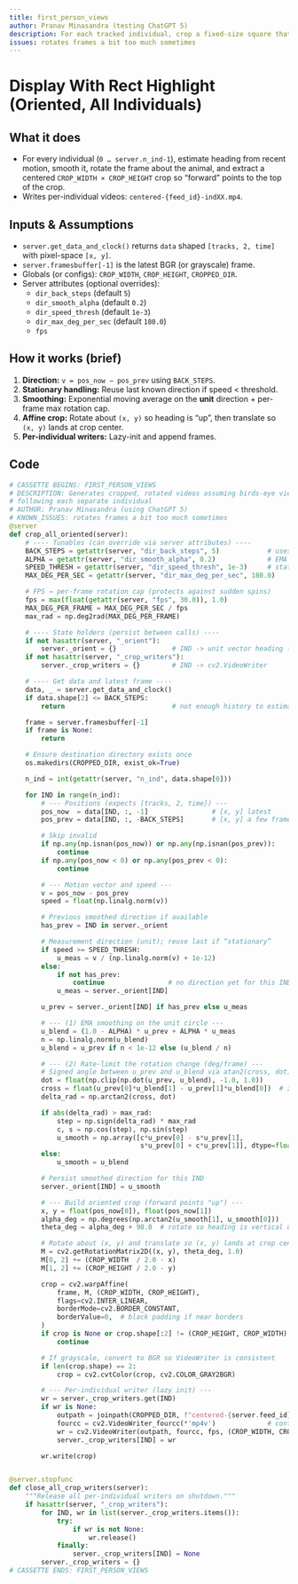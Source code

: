 ```yaml
---
title: first_person_views
author: Pranav Minasandra (testing ChatGPT 5)
description: For each tracked individual, crop a fixed-size square that is rotated so the animal’s heading points “up”. Uses EMA + rate limiting to smooth orientation. Writes one MP4 per individual.
issues: rotates frames a bit too much sometimes
---
```


# Display With Rect Highlight (Oriented, All Individuals)

## What it does
- For every individual (`0 … server.n_ind-1`), estimate heading from recent motion, smooth it, rotate the frame about the animal, and extract a centered `CROP_WIDTH × CROP_HEIGHT` crop so “forward” points to the top of the crop.
- Writes per-individual videos: `centered-{feed_id}-indXX.mp4`.

## Inputs & Assumptions
- `server.get_data_and_clock()` returns `data` shaped `[tracks, 2, time]` with pixel-space `[x, y]`.
- `server.framesbuffer[-1]` is the latest BGR (or grayscale) frame.
- Globals (or configs): `CROP_WIDTH`, `CROP_HEIGHT`, `CROPPED_DIR`.
- Server attributes (optional overrides):
  - `dir_back_steps` (default `5`)
  - `dir_smooth_alpha` (default `0.2`)
  - `dir_speed_thresh` (default `1e-3`)
  - `dir_max_deg_per_sec` (default `180.0`)
  - `fps`

## How it works (brief)
1. **Direction:** `v = pos_now − pos_prev` using `BACK_STEPS`.
2. **Stationary handling:** Reuse last known direction if speed < threshold.
3. **Smoothing:** Exponential moving average on the **unit** direction + per-frame max rotation cap.
4. **Affine crop:** Rotate about `(x, y)` so heading is “up”, then translate so `(x, y)` lands at crop center.
5. **Per-individual writers:** Lazy-init and append frames.

## Code

```python
# CASSETTE BEGINS: FIRST_PERSON_VIEWS
# DESCRIPTION: Generates cropped, rotated videos assuming birds-eye view
# following each separate individual
# AUTHOR: Pranav Minasandra (using ChatGPT 5)
# KNOWN_ISSUES: rotates frames a bit too much sometimes
@server
def crop_all_oriented(server):
    # ---- Tunables (can override via server attributes) ----
    BACK_STEPS = getattr(server, "dir_back_steps", 5)            # uses -1 and -5 for heading
    ALPHA = getattr(server, "dir_smooth_alpha", 0.2)             # EMA smoothing on direction
    SPEED_THRESH = getattr(server, "dir_speed_thresh", 1e-3)     # stationary threshold (pixels/frame)
    MAX_DEG_PER_SEC = getattr(server, "dir_max_deg_per_sec", 180.0)

    # FPS → per-frame rotation cap (protects against sudden spins)
    fps = max(float(getattr(server, "fps", 30.0)), 1.0)
    MAX_DEG_PER_FRAME = MAX_DEG_PER_SEC / fps
    max_rad = np.deg2rad(MAX_DEG_PER_FRAME)

    # ---- State holders (persist between calls) ----
    if not hasattr(server, "_orient"):
        server._orient = {}              # IND -> unit vector heading (ux, uy)
    if not hasattr(server, "_crop_writers"):
        server._crop_writers = {}        # IND -> cv2.VideoWriter

    # ---- Get data and latest frame ----
    data, _ = server.get_data_and_clock()
    if data.shape[2] <= BACK_STEPS:
        return                           # not enough history to estimate heading

    frame = server.framesbuffer[-1]
    if frame is None:
        return

    # Ensure destination directory exists once
    os.makedirs(CROPPED_DIR, exist_ok=True)

    n_ind = int(getattr(server, "n_ind", data.shape[0]))

    for IND in range(n_ind):
        # --- Positions (expects [tracks, 2, time]) ---
        pos_now  = data[IND, :, -1]                # [x, y] latest
        pos_prev = data[IND, :, -BACK_STEPS]       # [x, y] a few frames ago

        # Skip invalid
        if np.any(np.isnan(pos_now)) or np.any(np.isnan(pos_prev)):
            continue
        if np.any(pos_now < 0) or np.any(pos_prev < 0):
            continue

        # --- Motion vector and speed ---
        v = pos_now - pos_prev
        speed = float(np.linalg.norm(v))

        # Previous smoothed direction if available
        has_prev = IND in server._orient

        # Measurement direction (unit); reuse last if “stationary”
        if speed >= SPEED_THRESH:
            u_meas = v / (np.linalg.norm(v) + 1e-12)
        else:
            if not has_prev:
                continue                # no direction yet for this IND
            u_meas = server._orient[IND]

        u_prev = server._orient[IND] if has_prev else u_meas

        # --- (1) EMA smoothing on the unit circle ---
        u_blend = (1.0 - ALPHA) * u_prev + ALPHA * u_meas
        n = np.linalg.norm(u_blend)
        u_blend = u_prev if n < 1e-12 else (u_blend / n)

        # --- (2) Rate-limit the rotation change (deg/frame) ---
        # Signed angle between u_prev and u_blend via atan2(cross, dot)
        dot = float(np.clip(np.dot(u_prev, u_blend), -1.0, 1.0))
        cross = float(u_prev[0]*u_blend[1] - u_prev[1]*u_blend[0])  # z of 2D cross
        delta_rad = np.arctan2(cross, dot)

        if abs(delta_rad) > max_rad:
            step = np.sign(delta_rad) * max_rad
            c, s = np.cos(step), np.sin(step)
            u_smooth = np.array([c*u_prev[0] - s*u_prev[1],
                                 s*u_prev[0] + c*u_prev[1]], dtype=float)
        else:
            u_smooth = u_blend

        # Persist smoothed direction for this IND
        server._orient[IND] = u_smooth

        # --- Build oriented crop (forward points "up") ---
        x, y = float(pos_now[0]), float(pos_now[1])
        alpha_deg = np.degrees(np.arctan2(u_smooth[1], u_smooth[0]))
        theta_deg = alpha_deg + 90.0  # rotate so heading is vertical upward in the crop

        # Rotate about (x, y) and translate so (x, y) lands at crop center
        M = cv2.getRotationMatrix2D((x, y), theta_deg, 1.0)
        M[0, 2] += (CROP_WIDTH  / 2.0 - x)
        M[1, 2] += (CROP_HEIGHT / 2.0 - y)

        crop = cv2.warpAffine(
            frame, M, (CROP_WIDTH, CROP_HEIGHT),
            flags=cv2.INTER_LINEAR,
            borderMode=cv2.BORDER_CONSTANT,
            borderValue=0,  # black padding if near borders
        )
        if crop is None or crop.shape[:2] != (CROP_HEIGHT, CROP_WIDTH):
            continue

        # If grayscale, convert to BGR so VideoWriter is consistent
        if len(crop.shape) == 2:
            crop = cv2.cvtColor(crop, cv2.COLOR_GRAY2BGR)

        # --- Per-individual writer (lazy init) ---
        wr = server._crop_writers.get(IND)
        if wr is None:
            outpath = joinpath(CROPPED_DIR, f"centered-{server.feed_id}-ind{IND:02d}.mp4")
            fourcc = cv2.VideoWriter_fourcc(*'mp4v')             # container/codec pairing for .mp4
            wr = cv2.VideoWriter(outpath, fourcc, fps, (CROP_WIDTH, CROP_HEIGHT))
            server._crop_writers[IND] = wr

        wr.write(crop)


@server.stopfunc
def close_all_crop_writers(server):
    """Release all per-individual writers on shutdown."""
    if hasattr(server, "_crop_writers"):
        for IND, wr in list(server._crop_writers.items()):
            try:
                if wr is not None:
                    wr.release()
            finally:
                server._crop_writers[IND] = None
        server._crop_writers = {}
# CASSETTE ENDS: FIRST_PERSON_VIEWS
